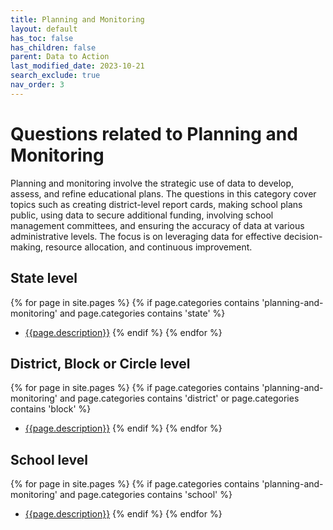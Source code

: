 ```yaml
---
title: Planning and Monitoring
layout: default
has_toc: false
has_children: false
parent: Data to Action
last_modified_date: 2023-10-21
search_exclude: true
nav_order: 3
---
```


# Questions related to Planning and Monitoring
Planning and monitoring involve the strategic use of data to develop, assess, and refine educational plans. The questions in this category cover topics such as creating district-level report cards, making school plans public, using data to secure additional funding, involving school management committees, and ensuring the accuracy of data at various administrative levels. The focus is on leveraging data for effective decision-making, resource allocation, and continuous improvement.

## State level
{% for page in site.pages %}
  {% if page.categories contains 'planning-and-monitoring' and page.categories contains 'state' %}
  -  [{{page.description}}]({{site.url}}{{page.url}})
  {% endif %}
{% endfor %}

## District, Block or Circle level
{% for page in site.pages %}
  {% if page.categories contains 'planning-and-monitoring' and page.categories contains 'district' or page.categories contains 'block' %}
  -  [{{page.description}}]({{site.url}}{{page.url}})
  {% endif %}
{% endfor %}

## School level
{% for page in site.pages %}
  {% if page.categories contains 'planning-and-monitoring' and page.categories contains 'school' %}
  -  [{{page.description}}]({{site.url}}{{page.url}})
  {% endif %}
{% endfor %}